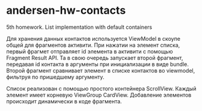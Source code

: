 # andersen-hw-contacts
5th homework. List implementation with default containers  

Для хранения данных контактов используется ViewModel в скоупе общей для фрагментов активити. При нажатии на элемент списка, первый фрагмет отправляет id элемента в активити с помощью Fragment Result API. Та в свою очередь запускает второй фрагмент, передавая id контакта в аргументы при инициализации в виде bundle. Второй фрагмент сравнивает элемент в списке контактов во viewmodel, фильтруя по пришедшему аргументу.  

Список реализован с помощью простого контейнера ScrollView. Каждый элемент имеет корневую ViewGroup CardView. Добавление элементов происходит динамически в коде фрагмента.  

